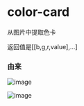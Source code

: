 # color-card

从图片中提取色卡

返回值是[[b,g,r,value],...]

### 由来

![image](https://user-images.githubusercontent.com/80948381/135740116-046838e0-0a2b-4f9b-be6c-3346cde3d9d0.png)

![image](https://user-images.githubusercontent.com/80948381/135740109-579a8a89-736c-41c0-b990-69c715535e26.png)
